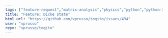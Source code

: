 ```yaml
---
tags: ["feature-request","matrix-analysis","physics","python","python-3","quantum","quantum-computing","quantum-information","unitaryhack"]
title: "Feature: Dicke state"
html_url: "https://github.com/vprusso/toqito/issues/434"
user: "vprusso"
repo: "vprusso/toqito"
---
```


